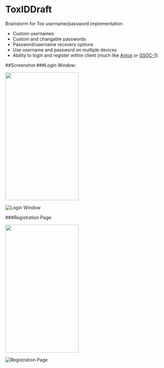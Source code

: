 ToxIDDraft
==========

Brainstorm for Tox username/password implementation 
* Custom usernames
* Custom and changable passwords
* Password/username recovery options
* Use username and password on multiple devices
* Ability to login and register within client (much like [Antox](https://github.com/Astonex/Antox) or [GSOC-1](https://github.com/seshagiriprabhu/gsoc-1)).

##Screenshot
###Login Window:

<img src="http://a.pomf.se/fzwbww.png" width="230px" height="400px"/>

![Login Window](https://raw.github.com/seshagiriprabhu/gsoc-1/master/screenshots/login.png)

###Registration Page:

<img src="http://a.pomf.se/uwheuz.png" width="230px" height="400px"/>

![Registration Page](https://raw.github.com/seshagiriprabhu/gsoc-1/master/screenshots/new_user.png)
